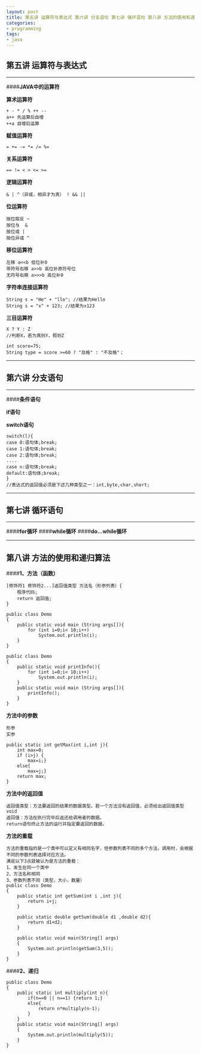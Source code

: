```yaml
---
layout: post
title: 第五讲 运算符与表达式 第六讲 分支语句 第七讲 循环语句 第八讲 方法的使用和递归算法
categories:
- programming
tags:
- java
---
```


**第五讲 运算符与表达式**
----------


----------


####**JAVA中的运算符**




**算术运算符**

    + - * / % ++ --
    a++ 先运算后自增
    ++a 自增后运算

**赋值运算符**

    = += -= *= /= %=

**关系运算符**

    == != < > <= >=
    
**逻辑运算符**

    & | ^（异或，相异才为真） ! && ||
    
**位运算符**

    按位取反 ~
    按位与  &
    按位或 |
    按位异或 ^

**移位运算符**

    左移 a<<b 低位补0
    带符号右移 a>>b 高位补原符号位
    无符号右移 a>>>b 高位补0

**字符串连接运算符**

    String s = "He" + "llo"; //结果为Hello
    String s = "x" + 123; //结果为x123
    
**三目运算符**

    X ? Y : Z
    //判断X，若为真则Y，假则Z
    
    int score=75;
    String type = score >=60 ? "及格" : "不及格"；




----------


**第六讲 分支语句**
----------


----------


####**条件语句**

**if语句**


**switch语句**

    switch(l){
    case 0:语句体;break;
    case 1:语句体;break;
    case 2:语句体;break;
    ....
    case n:语句体;break;
    default:语句体;break;
    }
    //表达式的返回值必须是下述几种类型之一：int,byte,char,short;


----------

**第七讲 循环语句**
----------


----------
####**for循环**
####**while循环**
####**do...while循环**

----------


**第八讲 方法的使用和递归算法**
----------

####**1、方法（函数）**

    [修饰符1 修饰符2...]返回值类型 方法名（形参列表）{
        程序代码;
        return 返回值;
    }
    
    public class Demo
    {
        public static void main (String args[]){
            for (int i=0;i< 10;i++)
                System.out.println(i);
        }
    }
    
    public class Demo
    {
        public static void printInfo(){
            for (int i=0;i< 10;i++)
                System.out.println(i);
        }
        public static void main (String args[]){
            printInfo();
        }
    }
    
**方法中的参数**

    形参 
    实参
    
    public static int getMax(int i,int j){
        int max=0;
        if (i>j) {  
            max=i;}
        else{
            max=j;}
        return max;
    }
    
**方法中的返回值**

    返回值类型：方法要返回的结果的数据类型。若一个方法没有返回值，必须给出返回值类型void
    返回值：方法在执行完毕后返还给调用者的数据。
    return语句终止方法的运行并指定要返回的数据。
    
**方法的重载**

    方法的重载指的是一个类中可以定义有相同名字，但参数列表不同的多个方法，调用时，会根据不同的参数列表选择对应方法。
    满足以下3点就被认为是方法的重载：
    1、发生在同一个类中
    2、方法名称相同
    3、参数列表不同（类型，大小，数量）
    public class Demo
    {
        public static int getSum(int i ,int j){
            return i+j;
        }
        
        public static double getSum(double d1 ,double d2){
            return d1+d2;
        }
        
        public static void main(String[] args)
        {
            System.out.println(getSum(3,5));
        }
    }
    
####**2、递归**

    public class Demo
    {
        public static int multiply(int n){
            if(n==0 || n==1) {return 1;}
            else{
                return n*multiply(n-1);
            }
        }
        public static void main(String[] args)
        {
            System.out.println(multiply(5));
        }
    }